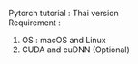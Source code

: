 Pytorch tutorial : Thai version <br>
Requirement : <br>
1. OS : macOS and Linux <br>
2. CUDA and cuDNN (Optional) <br>
